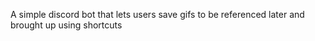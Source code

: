 A simple discord bot that lets users save gifs to be referenced later and brought up using shortcuts
